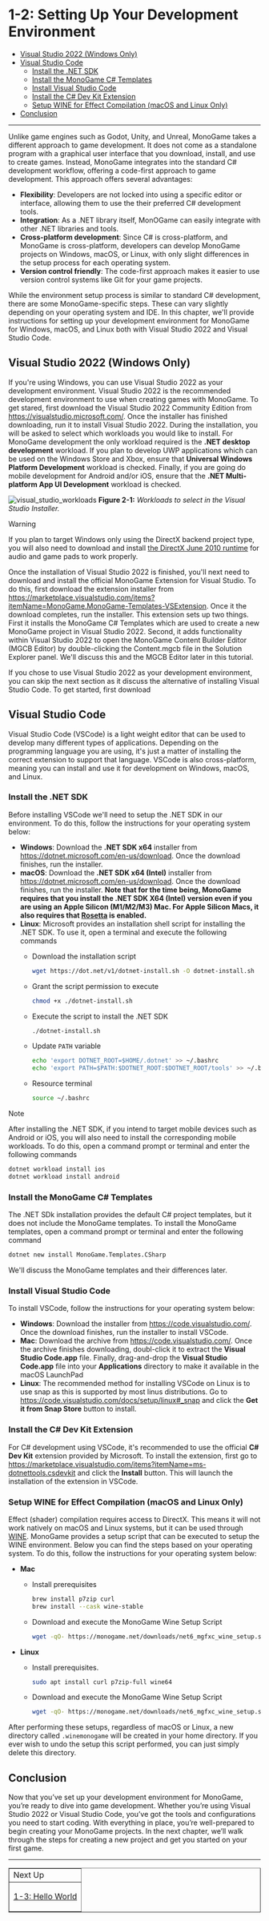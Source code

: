 # 1-2: Setting Up Your Development Environment

- [Visual Studio 2022 (Windows Only)](#visual-studio-2022-windows-only)
- [Visual Studio Code](#visual-studio-code)
  - [Install the .NET SDK](#install-the-net-sdk)
  - [Install the MonoGame C# Templates](#install-the-monogame-c-templates)
  - [Install Visual Studio Code](#install-visual-studio-code)
  - [Install the C# Dev Kit Extension](#install-the-c-dev-kit-extension)
  - [Setup WINE for Effect Compilation (macOS and Linux Only)](#setup-wine-for-effect-compilation-macos-and-linux-only)
- [Conclusion](#conclusion)

--- 

Unlike game engines such as Godot, Unity, and Unreal, MonoGame takes a different approach to game development.  It does not come as a standalone program with a graphical user interface that you download, install, and use to create games.  Instead, MonoGame integrates into the standard C# development workflow, offering a code-first approach to game development.  This approach offers several advantages:

- **Flexibility**: Developers are not locked into using a specific editor or interface, allowing them to use the their preferred C# development tools.
- **Integration**: As a .NET library itself, MonOGame can easily integrate with other .NET libraries and tools.
- **Cross-platform development**: Since C# is cross-platform, and MonoGame is cross-platform, developers can develop MonoGame projects on Windows, macOS, or Linux, with only slight differences in the setup process for each operating system.
- **Version control friendly**: The code-first approach makes it easier to use version control systems like Git for your game projects.

While the environment setup process is similar to standard C# development, there are some MonoGame-specific steps.  These can vary slightly depending on your operating system and IDE.  In this chapter, we'll provide instructions for setting up your development environment for MonoGame for Windows, macOS, and Linux both with Visual Studio 2022 and Visual Studio Code.

## Visual Studio 2022 (Windows Only)
If you're using Windows, you can use Visual Studio 2022 as your development environment.  Visual Studio 2022 is the recommended development environment to use when creating games with MonoGame. To get stared, first download the Visual Studio 2022 Community Edition from https://visualstudio.microsoft.com/.  Once the installer has finished downloading, run it to install Visual Studio 2022.  During the installation, you will be asked to select which workloads you would like to install.  For MonoGame development the only workload required is the **.NET desktop development** workload.  If you plan to develop UWP applications which can be used on the Windows Store and Xbox, ensure that **Universal Windows Platform Development** workload is checked.  Finally, if you are going do mobile development for Android and/or iOS, ensure that the **.NET Multi-platform App UI Development** workload is checked.

![visual_studio_workloads](./images/01-02/vs-workloads.png)
**Figure 2-1:** *Workloads to select in the Visual Studio Installer.*

> [!WARNING]
>
> If you plan to target Windows only using the DirectX backend project type, you will also need to download and install [the DirectX June 2010 runtime](https://www.microsoft.com/en-us/download/details.aspx?id=8109) for audio and game pads to work properly.


Once the installation of Visual Studio 2022 is finished, you'll next need to download and install the official MonoGame Extension for Visual Studio.  To do this, first download the extension installer from https://marketplace.visualstudio.com/items?itemName=MonoGame.MonoGame-Templates-VSExtension.  Once it the download completes, run the installer.  This extension sets up two things.  First it installs the MonoGame C# Templates which are used to create a new MonoGame project in Visual Studio 2022.  Second, it adds functionality within Visual Studio 2022 to open the MonoGame Content Builder Editor (MGCB Editor) by double-clicking the Content.mgcb file in the Solution Explorer panel.  We'll discuss this and the MGCB Editor later in this tutorial.

If you chose to use Visual Studio 2022 as your development environment, you can skip the next section as it discuss the alternative of installing Visual Studio Code.  To get started, first download

## Visual Studio Code
Visual Studio Code (VSCode) is a light weight editor that can be used to develop many different types of applications.  Depending on the programming language you are using, it's just a matter of installing the correct extension to support that language. VSCode is also cross-platform, meaning you can install and use it for development on Windows, macOS, and Linux.

### Install the .NET SDK
Before installing VSCode we'll need to setup the .NET SDK in our environment. To do this, follow the instructions for your operating system below:

- **Windows**: Download the **.NET SDK x64** installer from https://dotnet.microsoft.com/en-us/download.  Once the download finishes, run the installer.
- **macOS**: Download the **.NET SDK x64 (Intel)** installer from https://dotnet.microsoft.com/en-us/download.  Once the download finishes, run the installer. **Note that for the time being, MonoGame requires that you install the **.NET SDK X64 (Intel)** version even if you are using an Apple Silicon (M1/M2/M3) Mac.  For Apple Silicon Macs, it also requires that [Rosetta](https://support.apple.com/en-us/HT211861) is enabled.**
- **Linux**: Microsoft provides an installation shell script for installing the .NET SDK.  To use it, open a terminal and execute the following commands
  - Download the installation script
      ```sh
      wget https://dot.net/v1/dotnet-install.sh -O dotnet-install.sh
      ```

  - Grant the script permission to execute
      ```sh
      chmod +x ./dotnet-install.sh
      ```

  - Execute the script to install the .NET SDK
      ```sh
      ./dotnet-install.sh
      ```

  - Update `PATH` variable
      ```sh
      echo 'export DOTNET_ROOT=$HOME/.dotnet' >> ~/.bashrc
      echo 'export PATH=$PATH:$DOTNET_ROOT:$DOTNET_ROOT/tools' >> ~/.bashrc
      ```

  - Resource terminal
      ```sh
      source ~/.bashrc
      ```

> [!NOTE]
> After installing the .NET SDK, if you intend to target mobile devices such as Android or iOS, you will also need to install the corresponding mobile workloads.  To do this, open a command prompt or terminal and enter the following commands
>
> ```sh
> dotnet workload install ios
> dotnet workload install android
> ```

### Install the MonoGame C# Templates
The .NET SDk installation provides the default C# project templates, but it does not include the MonoGame templates.  To install the MonoGame templates, open a command prompt or terminal and enter the following command

```sh
dotnet new install MonoGame.Templates.CSharp
```

We'll discuss the MonoGame templates and their differences later.

### Install Visual Studio Code
To install VSCode, follow the instructions for your operating system below:

- **Windows**: Download the installer from https://code.visualstudio.com/.  Once the download finishes, run the installer to install VSCode.
- **Mac**: Download the archive from https://code.visualstudio.com/.  Once the archive finishes downloading, doubl-click it to extract the **Visual Studio Code.app** file.  Finally, drag-and-drop the **Visual Studio Code.app** file into your **Applications** directory to make it available in the macOS LaunchPad
- **Linux**: The recommended method for installing VSCode on Linux is to use snap as this is supported by most linus distributions.  Go to https://code.visualstudio.com/docs/setup/linux#_snap and click the **Get it from Snap Store** button to install.

### Install the C# Dev Kit Extension
For C# development using VSCode, it's recommended to use the official **C# Dev Kit** extension provided by Microsoft.  To install the extension, first go to https://marketplace.visualstudio.com/items?itemName=ms-dotnettools.csdevkit and click the **Install** button.  This will launch the installation of the extension in VSCode.

### Setup WINE for Effect Compilation (macOS and Linux Only)
Effect (shader) compilation requires access to DirectX. This means it will not work natively on macOS and Linux systems, but it can be used through [WINE](https://www.winehq.org/).  MonoGame provides a setup script that can be executed to setup the WINE environment.  Below you can find the steps based on your operating system. To do this, follow the instructions for your operating system below:

- **Mac**

  - Install prerequisites
    ```sh
    brew install p7zip curl
    brew install --cask wine-stable
    ```

  - Download and execute the MonoGame Wine Setup Script
    ```sh
    wget -qO- https://monogame.net/downloads/net6_mgfxc_wine_setup.sh | bash
    ```

- **Linux**

  - Install prerequisites.
    ```sh
    sudo apt install curl p7zip-full wine64
    ```
  - Download and execute the MonoGame Wine Setup Script
    ```sh
    wget -qO- https://monogame.net/downloads/net6_mgfxc_wine_setup.sh | bash
    ```

After performing these setups, regardless of macOS or Linux, a new directory called `.winemonogame` will be created in your home directory.  If you ever wish to undo the setup this script performed, you can just simply delete this directory.

## Conclusion
Now that you’ve set up your development environment for MonoGame, you’re ready to dive into game development. Whether you’re using Visual Studio 2022 or Visual Studio Code, you’ve got the tools and configurations you need to start coding. With everything in place, you’re well-prepared to begin creating your MonoGame projects. In the next chapter, we’ll walk through the steps for creating a new project and get you started on your first game.

---

<div align="right"><table border=1><tr><td>Next Up</td></tr><tr><td>

[1-3: Hello World](./01-03-hello-world.md)  

</td></tr></table></div>
